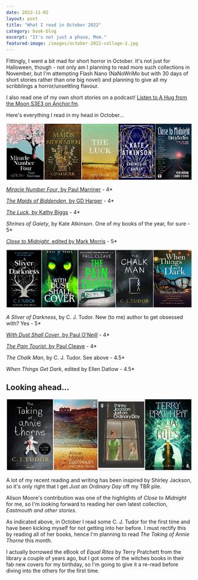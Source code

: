 ```yaml
---
date: 2022-11-02
layout: post
title: "What I read in October 2022"
category: book-blog
excerpt: "It's not just a phase, Mom."
featured-image: /images/october-2022-collage-2.jpg
---
```


Fittingly, I went a bit mad for short horror in October. It's not just for Halloween, though - not only am I planning to read more such collections in November, but I'm attempting Flash Nano (NaNoWriMo but with 30 days of short stories rather than one big novel) and planning to give all my scribblings a horror/unsettling flavour.

I also read one of my own short stories on a podcast! [Listen to A Hug from the Moon S3E3 on Anchor.fm](https://anchor.fm/leon638/episodes/Ep-3--flash-bang-wallop-e1phu6a).

Here's everything I read in my head in October...

![Miracle Number Four, The Maids of Biddenden, The Luck, Shrines of Gaiety, Close to Midnight](/images/october-2022-collage-1.jpg)

[<cite>Miracle Number Four</cite>, by Paul Marriner](/blog-tour-miracle-number-four/) - 4*

[<cite>The Maids of Biddenden</cite>, by GD Harper](/blog-tour-the-maids-of-biddenden/) - 4*

[<cite>The Luck</cite>, by Kathy Biggs](/blog-tour-the-luck/) - 4*

<cite>Shrines of Gaiety</cite>, by Kate Atkinson. One of my books of the year, for sure - 5*

[<cite>Close to Midnight</cite>, edited by Mark Morris](/blog-tour-close-to-midnight/) - 5*

![A Sliver of Darkness, With Dust Shall Cover, The Pain Tourist, The Chalk Man, When Things Get Dark](/images/october-2022-collage-2.jpg)

<cite>A Sliver of Darkness</cite>, by C. J. Tudor. New (to me) author to get obsessed with? Yes - 5*

[<cite>With Dust Shall Cover</cite>, by Paul O'Neill](/blog-tour-with-dust-shall-cover/) - 4*

[<cite>The Pain Tourist</cite>, by Paul Cleave](/blog-tour-the-pain-tourist/) - 4*

<cite>The Chalk Man</cite>, by C. J. Tudor. See above - 4.5*

<cite>When Things Get Dark</cite>, edited by Ellen Datlow - 4.5*

## Looking ahead...

![The Taking of Annie Thorne, Eastmouth and other stories, Just an Ordinary Day, Equal Rites](/images/october-2022-collage-3.jpg)

A lot of my recent reading and writing has been inspired by Shirley Jackson, so it's only right that I get <cite>Just an Ordinary Day</cite> off my TBR pile.

Alison Moore's contribution was one of the highlights of <cite>Close to Midnight</cite> for me, so I'm looking forward to reading her own latest collection, <cite>Eastmouth and other stories</cite>.

As indicated above, in October I read some C. J. Tudor for the first time and have been kicking myself for not getting into her before. I must rectify this by reading all of her books, hence I'm planning to read <cite>The Taking of Annie Thorne</cite> this month.

I actually borrowed the eBook of <cite>Equal Rites</cite> by Terry Pratchett from the library a couple of years ago, but I got some of the witches books in their fab new covers for my birthday, so I'm going to give it a re-read before diving into the others for the first time.
